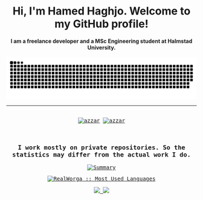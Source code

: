 <div align="center">
<h1 align="center">Hi, I'm Hamed Haghjo. Welcome to my GitHub profile!</h1>
<h4 align="center">I am a freelance developer and a MSc Engineering student at Halmstad University.</h4>
</div>

<div align="center">
  <img  src="https://github.com/RealWorga/RealWorga/blob/main/snake.svg" alt="snake" />
</div>

-----
<div>
  <samp>
    <p align="center">
      <br/>
      <a href="https://www.linkedin.com/in/hamed-haghjo-596002147/" target="blank"><img align="center"
         src="https://img.shields.io/badge/linkedin-%231DA1F2.svg?style=for-the-badge&logo=linkedin&logoColor=white"
         alt="azzar" height="30"/></a>
      <a href="mailto:hamedhaghjo@hotmail.com" target="blank"><img align="center"
         src="https://img.shields.io/badge/Microsoft_Outlook-0078D4?style=for-the-badge&logo=microsoft-outlook&logoColor=white"
         alt="azzar" height="30"/></a>
    </p>
  </samp>
</div>
  
<div>
  <samp>
      <br/>
        <h3 align="center">I work mostly on private repositories. So the statistics may differ from the actual work I do.</h3>
        <p align="center">
        <a href="https://github.com/realworga/">
          <img src="http://github-profile-summary-cards.vercel.app/api/cards/profile-details?username=RealWorga&theme=github_dark"
          alt="Summary" /></a>
        </p>
        <p align="center">
        <a href="https://github.com/realworga/">
          <img src="https://github-readme-stats.vercel.app/api/top-langs/?username=RealWorga&langs_count=6&theme=gruvbox&layout=compact&hide_border=true"
          alt="RealWorga :: Most Used Languages " /></a>
        </p>
        <p align="center">
          <a href="https://github.com/realworga/">
          <img width="49.5%" src="https://github-readme-stats.vercel.app/api?username=RealWorga&show_icons=true&theme=gruvbox&hide_border=true" />
          <img width="49.5%" src="https://github-readme-streak-stats.herokuapp.com/?user=RealWorga&theme=gruvbox&hide_border=true" />
          </a>
       </p>
     <br>
     </samp>
  </div>    
